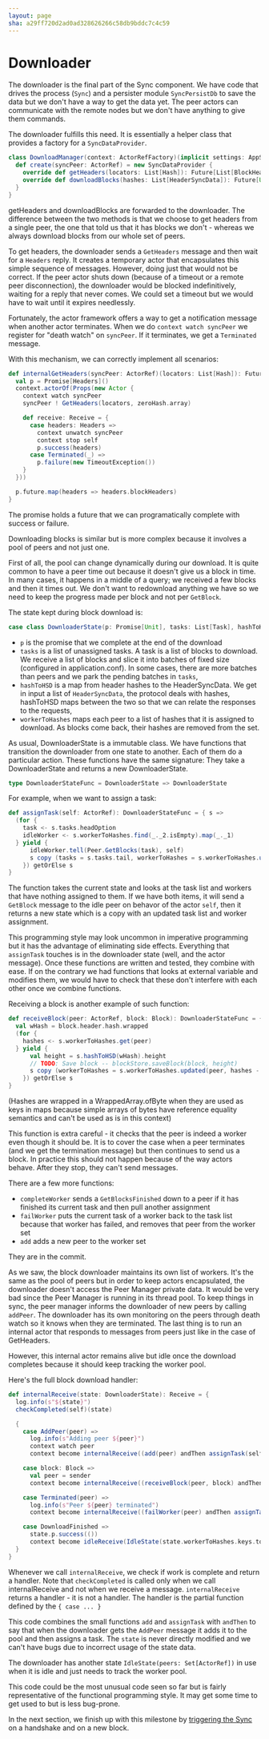 ```yaml
---
layout: page
sha: a29ff720d2ad0ad328626266c58db9bddc7c4c59
---
```


# Downloader

The downloader is the final part of the Sync component. We have code that drives the process (`Sync`) and a persister module
`SyncPersistDb` to save the data but we don't have a way to get the data yet. The peer actors can communicate with the remote
nodes but we don't have anything to give them commands.

The downloader fulfills this need. It is essentially a helper class that provides a factory for a `SyncDataProvider`.

```scala
class DownloadManager(context: ActorRefFactory)(implicit settings: AppSettingsImpl) {
  def create(syncPeer: ActorRef) = new SyncDataProvider {
    override def getHeaders(locators: List[Hash]): Future[List[BlockHeader]] = internalGetHeaders(syncPeer)(locators)
    override def downloadBlocks(hashes: List[HeaderSyncData]): Future[Unit] = internalDownloadBlocks(hashes)
  }
}
```

getHeaders and downloadBlocks are forwarded to the downloader. The difference between the two methods is that we choose
to get headers from a single peer, the one that told us that it has blocks we don't - whereas we always download blocks
from our whole set of peers.

To get headers, the downloader sends a `GetHeaders` message and then wait for a `Headers` reply. It creates a temporary
actor that encapsulates this simple sequence of messages. However, doing just that would not be correct. If the peer actor
shuts down (because of a timeout or a remote peer disconnection), the downloader would be blocked indefinitively, waiting
for a reply that never comes. We could set a timeout but we would have to wait until it expires needlessly.

Fortunately, the actor framework offers a way to get a notification message when another actor terminates. When we do
`context watch syncPeer` we register for "death watch" on `syncPeer`. If it terminates, we get a `Terminated` message.

With this mechanism, we can correctly implement all scenarios:

```scala
def internalGetHeaders(syncPeer: ActorRef)(locators: List[Hash]): Future[List[BlockHeader]] = {
  val p = Promise[Headers]()
  context.actorOf(Props(new Actor {
    context watch syncPeer
    syncPeer ! GetHeaders(locators, zeroHash.array)

    def receive: Receive = {
      case headers: Headers =>
        context unwatch syncPeer
        context stop self
        p.success(headers)
      case Terminated(_) =>
        p.failure(new TimeoutException())
    }
  }))

  p.future.map(headers => headers.blockHeaders)
}
```

The promise holds a future that we can programatically complete with success or failure. 

Downloading blocks is similar but is more complex because it involves a pool of peers and not just one.

First of all, the pool can change dynamically during our download. It is quite common to have a peer time out
because it doesn't give us a block in time. In many cases, it happens in a middle of a query; we received a few
blocks and then it times out. We don't want to redownload anything we have so we need to keep the progress made
per block and not per `GetBlock`.

The state kept during block download is:

```scala
case class DownloaderState(p: Promise[Unit], tasks: List[Task], hashToHSD: Map[WHash, HeaderSyncData], workerToHashes: Map[ActorRef, Set[WHash]])
```

- `p` is the promise that we complete at the end of the download
- `tasks` is a list of unassigned tasks. A task is a list of blocks to download. We receive a list of blocks and slice it into
batches of fixed size (configured in application.conf). In some cases, there are more batches than peers and we park the pending
batches in `tasks`,
- `hashToHSD` is a map from header hashes to the HeaderSyncData. We get in input a list of `HeaderSyncData`, the protocol deals
with hashes, hashToHSD maps between the two so that we can relate the responses to the requests,
- `workerToHashes` maps each peer to a list of hashes that it is assigned to download. As blocks come back, their hashes are removed
from the set.

As usual, DownloaderState is a immutable class. We have functions that transition the downloader from one state to another. Each of them
do a particular action. These functions have the same signature: They take a DownloaderState and returns a new DownloaderState.

```scala
type DownloaderStateFunc = DownloaderState => DownloaderState
```

For example, when we want to assign a task:

```scala
def assignTask(self: ActorRef): DownloaderStateFunc = { s =>
  (for {
    task <- s.tasks.headOption
    idleWorker <- s.workerToHashes.find(_._2.isEmpty).map(_._1)
  } yield {
      idleWorker.tell(Peer.GetBlocks(task), self)
      s copy (tasks = s.tasks.tail, workerToHashes = s.workerToHashes.updated(idleWorker, task.map(hsd => hsd.blockHeader.hash.wrapped).toSet))
    }) getOrElse s
}
```

The function takes the current state and looks at the task list and workers that have nothing assigned to them. If we have both items,
it will send a `GetBlock` message to the idle peer on behavor of the actor `self`, then it returns a new state which is a copy with
an updated task list and worker assignment.

This programming style may look uncommon in imperative programming but it has the advantage of eliminating side effects. Everything
that `assignTask` touches is in the downloader state (well, and the actor message). Once these functions are written and tested,
they combine with ease. If on the contrary we had functions that looks at external variable and modifies them, we would have to check
that these don't interfere with each other once we combine functions.

Receiving a block is another example of such function:

```scala
def receiveBlock(peer: ActorRef, block: Block): DownloaderStateFunc = { s =>
  val wHash = block.header.hash.wrapped
  (for {
    hashes <- s.workerToHashes.get(peer)
  } yield {
      val height = s.hashToHSD(wHash).height
      // TODO: Save block -- blockStore.saveBlock(block, height)
      s copy (workerToHashes = s.workerToHashes.updated(peer, hashes - wHash))
    }) getOrElse s
}
```

(Hashes are wrapped in a WrappedArray.ofByte when they are used as keys in maps because simple arrays of bytes have 
reference equality semantics and can't be used as is in this context)

This function is extra careful - it checks that the peer is indeed a worker even though it should be. It is to cover the case
when a peer terminates (and we get the termination message) but then continues to send us a block. In practice this should not
happen because of the way actors behave. After they stop, they can't send messages.

There are a few more functions:

- `completeWorker` sends a `GetBlocksFinished` down to a peer if it has finished its current task and then pull another assignment
- `failWorker` puts the current task of a worker back to the task list because that worker has failed, and removes that peer from
the worker set
- `add` adds a new peer to the worker set

They are in the commit.

As we saw, the block downloader maintains its own list of workers. It's the same as the pool of peers but in order to keep
actors encapsulated, the downloader doesn't access the Peer Manager private data. It would be very bad since the Peer Manager
is running in its thread pool. To keep things in sync, the peer manager informs the downloader of new peers by calling `addPeer`.
The downloader has its own monitoring on the peers through death watch so it knows when they are terminated. The last thing
is to run an internal actor that responds to messages from peers just like in the case of GetHeaders.

However, this internal actor remains alive but idle once the download completes because it should keep tracking the worker pool.

Here's the full block download handler:

```scala
def internalReceive(state: DownloaderState): Receive = {
  log.info(s"${state}")
  checkCompleted(self)(state)

  {
    case AddPeer(peer) =>
      log.info(s"Adding peer ${peer}")
      context watch peer
      context become internalReceive((add(peer) andThen assignTask(self))(state))

    case block: Block =>
      val peer = sender
      context become internalReceive((receiveBlock(peer, block) andThen completeWorker(peer, self))(state))

    case Terminated(peer) =>
      log.info(s"Peer ${peer} terminated")
      context become internalReceive((failWorker(peer) andThen assignTask(self))(state))

    case DownloadFinished =>
      state.p.success(())
      context become idleReceive(IdleState(state.workerToHashes.keys.toSet))
  }
}
```

Whenever we call `internalReceive`, we check if work is complete and return a handler. Note that `checkCompleted` is called
only when we call internalReceive and not when we receive a message. `internalReceive` returns a handler - it is not
a handler. The handler is the partial function defined by the `{ case ... }`

This code combines the small functions `add` and `assignTask` with `andThen` to say that when the downloader gets the `AddPeer`
message it adds it to the pool and then assigns a task. The `state` is never directly modified and we can't have bugs due to 
incorrect usage of the state data.

The downloader has another state `IdleState(peers: Set[ActorRef])` in use when it is idle and just needs to track the worker pool.

This code could be the most unusual code seen so far but is fairly representative of the functional programming style. It
may get some time to get used to but is less bug-prone.

In the next section, we finish up with this milestone by [triggering the Sync]({{site.baseurl}}/sync/trigger.html)
on a handshake and on a new block.